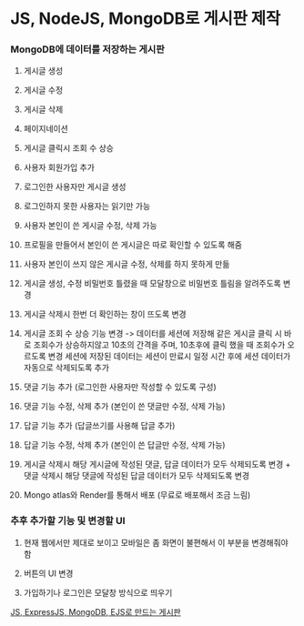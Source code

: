 # JS, NodeJS, MongoDB로 게시판 제작

### MongoDB에 데이터를 저장하는 게시판

1. 게시글 생성 

2. 게시글 수정

3. 게시글 삭제

4. 페이지네이션

5. 게시글 클릭시 조회 수 상승

6. 사용자 회원가입 추가

7. 로그인한 사용자만 게시글 생성

8. 로그인하지 못한 사용자는 읽기만 가능

9. 사용자 본인이 쓴 게시글 수정, 삭제 가능

10. 프로필을 만들어서 본인이 쓴 게시글은 따로 확인할 수 있도록 해줌

11. 사용자 본인이 쓰지 않은 게시글 수정, 삭제를 하지 못하게 만듦

12. 게시글 생성, 수정 비밀번호 틀렸을 때 모달창으로 비밀번호 틀림을 알려주도록 변경

13. 게시글 삭제시 한번 더 확인하는 창이 뜨도록 변경

14. 게시글 조회 수 상승 기능 변경 -> 데이터를 세션에 저장해 같은 게시글 클릭 시 바로 조회수가 상승하지않고 10초의 간격을 주며, 10초후에 클릭 했을 때 조회수가 오르도록 변경 세션에 저장된 데이터는 세션이 만료시 일정 시간 후에 세션 데이터가 자동으로 삭제되도록 추가

15. 댓글 기능 추가 (로그인한 사용자만 작성할 수 있도록 구성)

16. 댓글 기능 수정, 삭제 추가 (본인이 쓴 댓글만 수정, 삭제 가능)

17. 답글 기능 추가 (답글쓰기를 사용해 답글 추가)

18. 답글 기능 수정, 삭제 추가 (본인이 쓴 답글만 수정, 삭제 가능)

19. 게시글 삭제시 해당 게시글에 작성된 댓글, 답글 데이터가 모두 삭제되도록 변경 + 댓글 삭제시 해당 댓글에 작성된 답글 데이터가 모두 삭제되도록 변경

20. Mongo atlas와 Render를 통해서 배포 (무료로 배포해서 조금 느림)

### 추후 추가할 기능 및 변경할 UI

1. 현재 웹에서만 제대로 보이고 모바일은 좀 화면이 불편해서 이 부분을 변경해줘야 함

2. 버튼의 UI 변경

3. 가입하기나 로그인은 모달창 방식으로 띄우기 

[JS, ExpressJS, MongoDB, EJS로 만드는 게시판](https://bulletin-board-v0w0.onrender.com/)